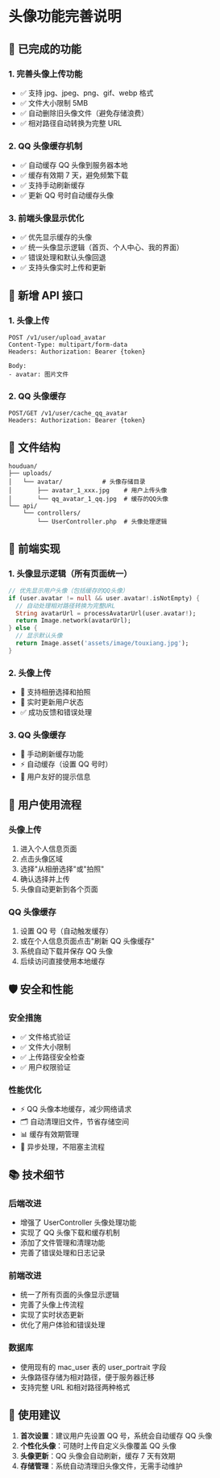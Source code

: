 # 头像功能完善说明

## 🎯 已完成的功能

### 1. 完善头像上传功能

- ✅ 支持 jpg、jpeg、png、gif、webp 格式
- ✅ 文件大小限制 5MB
- ✅ 自动删除旧头像文件（避免存储浪费）
- ✅ 相对路径自动转换为完整 URL

### 2. QQ 头像缓存机制

- ✅ 自动缓存 QQ 头像到服务器本地
- ✅ 缓存有效期 7 天，避免频繁下载
- ✅ 支持手动刷新缓存
- ✅ 更新 QQ 号时自动缓存头像

### 3. 前端头像显示优化

- ✅ 优先显示缓存的头像
- ✅ 统一头像显示逻辑（首页、个人中心、我的界面）
- ✅ 错误处理和默认头像回退
- ✅ 支持头像实时上传和更新

## 🔧 新增 API 接口

### 1. 头像上传

```
POST /v1/user/upload_avatar
Content-Type: multipart/form-data
Headers: Authorization: Bearer {token}

Body:
- avatar: 图片文件
```

### 2. QQ 头像缓存

```
POST/GET /v1/user/cache_qq_avatar
Headers: Authorization: Bearer {token}
```

## 📂 文件结构

```
houduan/
├── uploads/
│   └── avatar/           # 头像存储目录
│       ├── avatar_1_xxx.jpg    # 用户上传头像
│       └── qq_avatar_1_qq.jpg  # 缓存的QQ头像
└── api/
    └── controllers/
        └── UserController.php  # 头像处理逻辑
```

## 🎨 前端实现

### 1. 头像显示逻辑（所有页面统一）

```dart
// 优先显示用户头像（包括缓存的QQ头像）
if (user.avatar != null && user.avatar!.isNotEmpty) {
  // 自动处理相对路径转换为完整URL
  String avatarUrl = processAvatarUrl(user.avatar!);
  return Image.network(avatarUrl);
} else {
  // 显示默认头像
  return Image.asset('assets/image/touxiang.jpg');
}
```

### 2. 头像上传

- 📱 支持相册选择和拍照
- 🔄 实时更新用户状态
- ✅ 成功反馈和错误处理

### 3. QQ 头像缓存

- 🔄 手动刷新缓存功能
- ⚡ 自动缓存（设置 QQ 号时）
- 📱 用户友好的提示信息

## 📱 用户使用流程

### 头像上传

1. 进入个人信息页面
2. 点击头像区域
3. 选择"从相册选择"或"拍照"
4. 确认选择并上传
5. 头像自动更新到各个页面

### QQ 头像缓存

1. 设置 QQ 号（自动触发缓存）
2. 或在个人信息页面点击"刷新 QQ 头像缓存"
3. 系统自动下载并保存 QQ 头像
4. 后续访问直接使用本地缓存

## 🛡️ 安全和性能

### 安全措施

- ✅ 文件格式验证
- ✅ 文件大小限制
- ✅ 上传路径安全检查
- ✅ 用户权限验证

### 性能优化

- ⚡ QQ 头像本地缓存，减少网络请求
- 🗂️ 自动清理旧文件，节省存储空间
- 📊 缓存有效期管理
- 🔄 异步处理，不阻塞主流程

## 📚 技术细节

### 后端改进

- 增强了 UserController 头像处理功能
- 实现了 QQ 头像下载和缓存机制
- 添加了文件管理和清理功能
- 完善了错误处理和日志记录

### 前端改进

- 统一了所有页面的头像显示逻辑
- 完善了头像上传流程
- 实现了实时状态更新
- 优化了用户体验和错误处理

### 数据库

- 使用现有的 mac_user 表的 user_portrait 字段
- 头像路径存储为相对路径，便于服务器迁移
- 支持完整 URL 和相对路径两种格式

## 🎯 使用建议

1. **首次设置**：建议用户先设置 QQ 号，系统会自动缓存 QQ 头像
2. **个性化头像**：可随时上传自定义头像覆盖 QQ 头像
3. **头像更新**：QQ 头像会自动刷新，缓存 7 天有效期
4. **存储管理**：系统自动清理旧头像文件，无需手动维护




